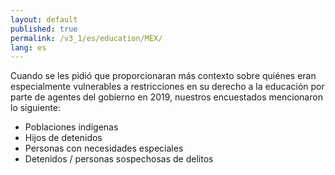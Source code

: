 ```yaml
---
layout: default
published: true
permalink: /v3_1/es/education/MEX/
lang: es
---
```


Cuando se les pidió que proporcionaran más contexto sobre quiénes eran especialmente vulnerables a restricciones en su derecho a la educación por parte de agentes del gobierno en 2019, nuestros encuestados mencionaron lo siguiente:

-	Poblaciones indígenas
-	Hijos de detenidos
-	Personas con necesidades especiales
-	Detenidos / personas sospechosas de delitos
